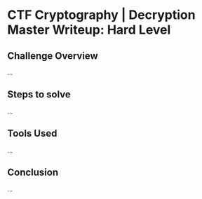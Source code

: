 # CTF Cryptography | Decryption Master Writeup: Hard Level

## Challenge Overview
...

## Steps to solve
...

## Tools Used
...

## Conclusion
...